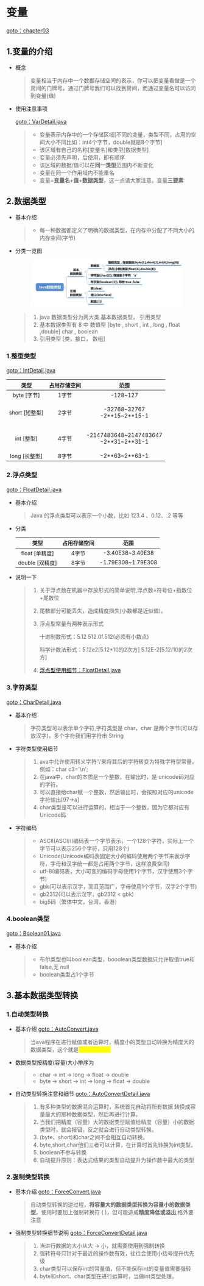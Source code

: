 # 变量

[goto：chapter03](https://gitee.com/jia-yan\_dong/code/tree/master/Java/javacode/chapter03)

## 1.变量的介绍

*   概念

    > 变量相当于内存中一个数据存储空间的表示，你可以把变量看做是一个房间的门牌号，通过门牌号我们可以找到房间，而通过变量名可以访问到变量(值)


*   使用注意事项

    [goto：VarDetail.java](https://gitee.com/jia-yan\_dong/code/tree/master/Java/javacode/chapter03/VarDetail.java)

    > * 变量表示内存中的一个存储区域\[不同的变量，类型不同，占用的空间大小不同比如：int4个字节，double就是8个字节]
    > * 该区域有自己的名称\[变量名]和类型\[数据类型]
    > * 变量必须先声明，后使用，即有顺序
    > * 该区域的数据/值可以在**同一类型**范围内不断变化
    > * 变量在同一个作用域内不能重名
    > * 变量=**变量名**+**值**+**数据类型**，这一点请大家注意。变量**三要素**



## 2.数据类型

*   基本介绍

    > * 每一种数据都定义了明确的数据类型，在内存中分配了不同大小的内存空间(字节)


*   分类一览图



    <figure><img src="../../.gitbook/assets/image (6).png" alt=""><figcaption></figcaption></figure>

    > 1. java 数据类型分为两大类 基本数据类型， 引用类型
    > 2. 基本数据类型有 8 中 数值型 \[byte , short , int , long , float ,double] char , boolean
    > 3. 引用类型 \[类，接口， 数组]

### 1.整型类型

[goto：IntDetail.java](https://gitee.com/jia-yan\_dong/code/blob/master/Java/javacode/chapter03/IntDetail.java)

|      类型      | 占用存储空间 |                        范围                       |
| :----------: | :----: | :---------------------------------------------: |
|  byte \[字节]  |   1字节  |                    -128\~127                    |
| short \[短整型] |   2字节  |      <p>-32768~32767<br>-2**15~2**15-1</p>      |
|   int \[整型]  |   4字节  | <p>-2147483648~2147483647<br>-2**31~2**31-1</p> |
|  long \[长整型] |   8字节  |               -2\*\*63\~2\*\*63-1               |

### 2.浮点类型

[goto：FloatDetail.java](https://gitee.com/jia-yan\_dong/code/blob/master/Java/javacode/chapter03/FloatDetail.java)

*   基本介绍

    > Java 的浮点类型可以表示一个小数，比如 123.4 、0.12、.2 等等


*   分类



    |       类型      | 占用存储空间 |          范围         |
    | :-----------: | :----: | :-----------------: |
    |  float \[单精度] |   4字节  |  -3.40E38\~3.40E38  |
    | double \[双精度] |   8字节  | -1.79E308\~1.79E308 |
*   说明一下

    > 1. 关于浮点数在机器中存放形式的简单说明,浮点数=符号位+指数位+尾数位
    > 2. 尾数部分可能丢失，造成精度损失(小数都是近似值)。
    > 3.  浮点型常量有两种表示形式
    >
    >     十进制数形式：5.12 512.0f.512(必须有小数点)
    >
    >     科学计数法形式：5.12e2\[5.12\*10的2次方] 5.12E-2\[5.12/10的2次方]
    > 4. [浮点型使用细节：FloatDetail.java](https://gitee.com/jia-yan\_dong/code/tree/master/Java/javacode/chapter03/FloatDetail.java)

### 3.字符类型

[goto：CharDetail.java](https://gitee.com/jia-yan\_dong/code/blob/master/Java/javacode/chapter03/CharDetail.java)

*   基本介绍&#x20;

    > 字符类型可以表示单个字符,字符类型是 char，char 是两个字节(可以存放汉字)，多个字符我们用字符串 String


*   字符类型使用细节

    > 1. ava中允许使用转义字符'\\'来将其后的字符转变为特殊字符型常量。例如：char c3='\n';
    > 2. 在java中，char的本质是一个整数，在输出时，是 unicode码对应的字符。&#x20;
    > 3. 可以直接给char赋一个整数，然后输出时，会按照对应的unicode字符输出\[97->a]&#x20;
    > 4. char类型是可以进行运算的，相当于一个整数，因为它都对应有Unicode码


*   字符编码

    > * ASCII(ASCI川编码表一个字节表示，一个128个字符，实际上一个字节可以表示256个字符，只用128个)&#x20;
    > * Unicode(Unicode编码表固定大小的编码使用两个字节来表示字符，字母和汉字统一都是占用两个字节，这样浪费空间)&#x20;
    > * utf-8(编码表，大小可变的编码字母使用1个字节，汉字使用3个字节)&#x20;
    > * gbk(可以表示汉字，而且范围广，字母使用1个字节，汉字2个字节)&#x20;
    > * gb2312(可以表示汉字，gb2312 < gbk)&#x20;
    > * big5码（繁体中文，台湾，香港）

### 4.boolean类型

[goto：Boolean01.java](https://gitee.com/jia-yan\_dong/code/blob/master/Java/javacode/chapter03/Boolean01.java)

*   基本介绍

    > * 布尔类型也叫boolean类型，booolean类型数据只允许取值true和false,无 null&#x20;
    > * boolean类型占1个字节

## 3.基本数据类型转换

### 1.自动类型转换

*   基本介绍 [goto：AutoConvert.java](https://gitee.com/jia-yan\_dong/code/blob/master/Java/javacode/chapter03/AutoConvert.java)

    > 当ava程序在进行赋值或者运算时，精度小的类型自动转换为精度大的数据类型，这个就是<mark style="color:yellow;">**自动类型转换**</mark>


*   数据类型按精度(容量)大小排序为

    > * char -> int -> long -> float -> double
    > * byte -> short -> int -> long -> float -> double


*   自动类型转换注意和细节 [goto：AutoConvertDetail.java](https://gitee.com/jia-yan\_dong/code/tree/master/Java/javacode/chapter03/AutoConvertDetail.java)

    > 1. 有多种类型的数据混合运算时，系统首先自动将所有数据 转换成容量最大的那种数据类型，然后再进行计算。
    > 2. 当我们把精度（容量）大的数据类型赋值给精度（容量）小的数据类型时，就会报错，反之就会进行自动类型转换。
    > 3. (byte、short)和char之间不会相互自动转换。
    > 4. &#x20;byte,short,char他们三者可以计算，在计算时首先转换为int类型。
    > 5. &#x20;boolean不参与转换
    > 6. 自动提升原则：表达式结果的类型自动提升为操作数中最大的类型&#x20;

### 2.强制类型转换

*   基本介绍 [goto：ForceConvert.java](https://gitee.com/jia-yan\_dong/code/blob/master/Java/javacode/chapter03/AutoConvert.java)

    > 自动类型转换的逆过程，**将容量大的数据类型转换为容量小的数据类型**。使用时要加上强制转换符 ( )，但可能造成**精度降低或溢出**,格外要注意


*   强制类型转换细节说明 [goto：ForceConvertDetail.java](https://gitee.com/jia-yan\_dong/code/tree/master/Java/javacode/chapter03/AutoConvertDetail.java)

    > 1. 当进行数据的大小从大 -> 小，就需要使用到强制转换
    > 2. 强转符号只针对于最近的操作数有效，往往会使用小括号提升优先级
    > 3. char类型可以保存int的常量值，但不能保存int的变量值需要强转
    > 4. byte和short、char类型在进行运算时，当做int类型处理。&#x20;
